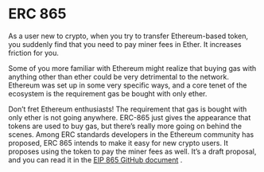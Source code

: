 # ERC 865

As a user new to crypto, when you try to transfer Ethereum-based token, you suddenly find that you need to pay miner fees in Ether. It increases friction for you.

Some of you more familiar with Ethereum might realize that buying gas with anything other than ether could be very detrimental to the network. Ethereum was set up in some very specific ways, and a core tenet of the ecosystem is the requirement gas be bought with only ether.

Don’t fret Ethereum enthusiasts! The requirement that gas is bought with only ether is not going anywhere. ERC-865 just gives the appearance that tokens are used to buy gas, but there’s really more going on behind the scenes.
Among ERC standards developers in the Ethereum community has proposed, ERC 865 intends to make it easy for new crypto users. It proposes using the token to pay the miner fees as well. It’s a draft proposal, and you can read it in the 
[EIP 865 GitHub document](https://github.com/ethereum/EIPs/issues/865) .
